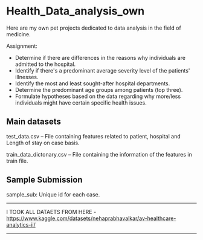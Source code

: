 # Health_Data_analysis_own
Here are my own pet projects dedicated to data analysis in the field of medicine.

Assignment:

- Determine if there are differences in the reasons why individuals are admitted to the hospital.
- Identify if there's a predominant average severity level of the patients' illnesses.
- Identify the most and least sought-after hospital departments. 
- Determine the predominant age groups among patients (top three). 
- Formulate hypotheses based on the data regarding why more/less individuals might have certain specific health issues.


Main datasets
--
test_data.csv – File containing features related to patient, hospital and Length of stay on case basis.

train_data_dictonary.csv – File containing the information of the features in train file.

Sample Submission
--
sample_sub: Unique id for each case.

***
I TOOK ALL DATAETS FROM HERE - https://www.kaggle.com/datasets/nehaprabhavalkar/av-healthcare-analytics-ii/
***
